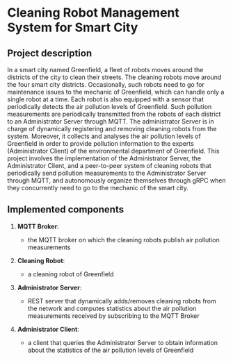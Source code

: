 # Cleaning Robot Management System for Smart City

## Project description
In a smart city named Greenfield, a fleet of robots moves around the districts of the city to clean their streets. 
The cleaning robots move around the four smart city districts. Occasionally, such robots need to go for maintenance issues to the mechanic of Greenfield, which can handle only a single robot at a time. Each robot is also equipped with a sensor that periodically detects the air pollution levels of Greenfield. Such pollution measurements are periodically transmitted from the robots of each district to an Administrator Server through MQTT. The administrator Server is in charge of dynamically registering and removing cleaning robots from the system. Moreover, it collects and analyses the air pollution levels of Greenfield in order to provide pollution information to the experts (Administrator Client) of the environmental department of Greenfield.
This project involves the implementation of the Administrator Server, the Administrator Client, and a peer-to-peer system of cleaning robots that periodically send pollution measurements to the Administrator Server through MQTT, and autonomously organize themselves through gRPC when they concurrently need to go to the mechanic of the smart city.

## Implemented components
1. **MQTT Broker**:
    - the MQTT broker on which the cleaning robots publish air pollution measurements

2. **Cleaning Robot**:
    - a cleaning robot of Greenfield

3. **Administrator Server**:
    -  REST server that dynamically adds/removes cleaning robots from the network and computes statistics about the air pollution measurements received by subscribing to the MQTT Broker

4. **Administrator Client**:
    - a client that queries the Administrator Server to obtain information about the statistics of the air pollution levels of Greenfield

